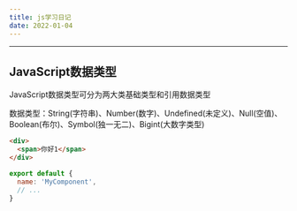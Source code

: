 ```yaml
---
title: js学习日记
date: 2022-01-04
---
```

---
JavaScript数据类型
---
JavaScript数据类型可分为两大类基础类型和引用数据类型

数据类型：String(字符串)、Number(数字)、Undefined(未定义)、Null(空值)、Boolean(布尔)、Symbol(独一无二)、Bigint(大数字类型)
``` html
<div>
  <span>你好1</span>
</div>
```

``` js
export default {
  name: 'MyComponent',
  // ...
}
```
